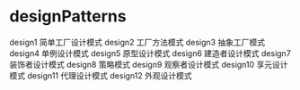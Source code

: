 # designPatterns
design1 简单工厂设计模式
design2 工厂方法模式
design3 抽象工厂模式
design4 单例设计模式
design5 原型设计模式
design6 建造者设计模式
design7 装饰者设计模式
design8 策略模式
design9 观察者设计模式
design10 享元设计模式
design11 代理设计模式
design12 外观设计模式
